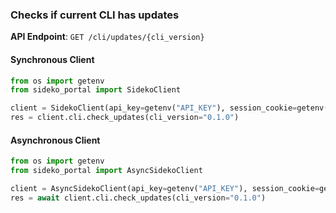 
### Checks if current CLI has updates <a name="check_updates"></a>



**API Endpoint**: `GET /cli/updates/{cli_version}`

#### Synchronous Client

```python
from os import getenv
from sideko_portal import SidekoClient

client = SidekoClient(api_key=getenv("API_KEY"), session_cookie=getenv("API_KEY"))
res = client.cli.check_updates(cli_version="0.1.0")
```

#### Asynchronous Client

```python
from os import getenv
from sideko_portal import AsyncSidekoClient

client = AsyncSidekoClient(api_key=getenv("API_KEY"), session_cookie=getenv("API_KEY"))
res = await client.cli.check_updates(cli_version="0.1.0")
```
